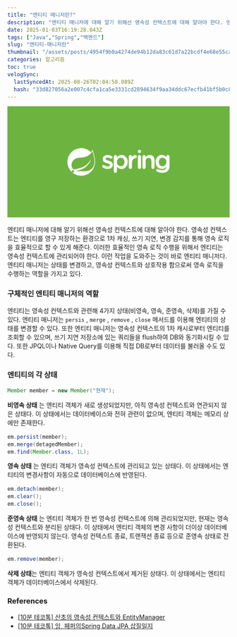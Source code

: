 ```yaml
---
title: "엔티티 매니저란?"
description: "엔티티 매니저에 대해 알기 위해선 영속성 컨텍스트에 대해 알아야 한다. 영속성 컨텍스트는 엔티티를 영구 저장하는 환경으로 1차 캐싱, 쓰기 지연, 변경 감지를 통해 영속 로직을 효율적으로 할 수 있게 해준다. 이러한 효율적인 영속 로직 수행을 위해서 엔티티는 영속성 컨"
date: 2025-01-03T16:19:28.043Z
tags: ["Java","Spring","백엔드"]
slug: "엔티티-매니저란"
thumbnail: "/assets/posts/4954f9b0a4274de94b12da83c61d7a22bcdf4e68e55ca1ff268c04223647afe8.png"
categories: 알고리즘
toc: true
velogSync:
  lastSyncedAt: 2025-08-26T02:04:58.089Z
  hash: "33d827056a2e007c4cfa1ca5e3331cd2894634f9aa34ddc67ecfb41bf5b0c867"
---
```


![](/assets/posts/4954f9b0a4274de94b12da83c61d7a22bcdf4e68e55ca1ff268c04223647afe8.png)

엔티티 매니저에 대해 알기 위해선 영속성 컨텍스트에 대해 알아야 한다. 영속성 컨텍스트는 엔티티를 영구 저장하는 환경으로 1차 캐싱, 쓰기 지연, 변경 감지를 통해 영속 로직을 효율적으로 할 수 있게 해준다. 이러한 효율적인 영속 로직 수행을 위해서 엔티티는 영속성 컨텍스트에 관리되어야 한다. 이런 작업을 도와주는 것이 바로 엔티티 매니저다. 엔티티 매니저는 상태를 변경하고, 영속성 컨텍스트와 상호작용 함으로써 영속 로직을 수행하는 역할을 가지고 있다.

### 구체적인 엔티티 매니저의 역할

엔티티는 영속성 컨텍스트와 관련해 4가지 상태(비영속, 영속, 준영속, 삭제)를 가질 수 있다. 엔티티 매니저는 `persis` , `merge` , `remove` , `close` 메서드를 이용해 엔티티의 상태를 변경할 수 있다. 또한 엔티티 매니저는 영속성 컨텍스트의 1차 캐시로부터 엔티티를 조회할 수 있으며, 쓰기 지연 저장소에 있는 쿼리들을 flush하여 DB와 동기화시킬 수 있다. 또한 JPQL이나 Native Query를 이용해 직접 DB로부터 데이터를 불러올 수도 있다.

### 엔티티의 각 상태
```java
Member member = new Member("현재");
```
**비영속 상태** 는 엔티티 객체가 새로 생성되었지만, 아직 영속성 컨텍스트와 연관되지 않은 상태다. 이 상태에서는 데이터베이스와 전혀 관련이 없으며, 엔티티 객체는 메모리 상에만 존재한다.
<br>

```java
em.persist(member);
em.merge(detagedMember);
em.find(Member.class, 1L);
```
**영속 상태** 는 엔티티 객체가 영속성 컨텍스트에 관리되고 있는 상태다. 이 상태에서는 엔티티의 변경사항이 자동으로 데이터베이스에 반영된다.
<br>

```java
em.detach(member);
em.clear();
em.close();
```
**준영속 상태** 는 엔티티 객체가 한 번 영속성 컨텍스트에 의해 관리되었지만, 현재는 영속성 컨텍스트와 분리된 상태다. 이 상태에서 엔티티 객체의 변경 사항이 더이상 데이터베이스에 반영되지 않는다. 영속성 컨텍스트 종료, 트랜잭션 종료 등으로 준영속 상태로 전환된다.
<br>

```java
em.remove(member);
```
**삭제 상태**는 엔티티 객체가 영속성 컨텍스트에서 제거된 상태다. 이 상태에서는 엔티티 객체가 데이터베이스에서 삭제된다.

### References
- [[10분 테코톡] 산초의 영속성 컨텍스트와 EntityManager](https://www.youtube.com/watch?v=c4rDrirE7Bc)
- [[10분 테코톡] 잉, 페퍼의Spring Data JPA 삽질일지](https://youtu.be/kJexMyaeHDs?si=QherUvedvbJJ5DjF)